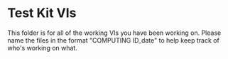 # Test Kit VIs

This folder is for all of the working VIs you have been working on.
Please name the files in the format "COMPUTING ID_date" to help keep track of who's working on what.
